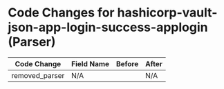 # Code Changes for hashicorp-vault-json-app-login-success-applogin (Parser)

| Code Change | Field Name | Before | After |
|-------------|------------|--------|-------|
| removed_parser | N/A |  | N/A |